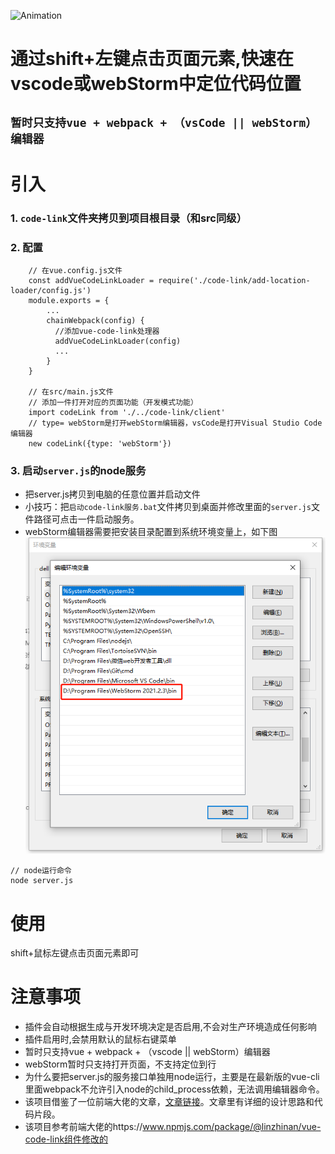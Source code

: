 ![Animation](https://user-images.githubusercontent.com/62974111/174468768-dcacbfaa-3565-4608-bbb3-9a1b81da4ff0.gif)

# 通过shift+左键点击页面元素,快速在vscode或webStorm中定位代码位置
## `暂时只支持vue + webpack + （vsCode || webStorm）编辑器`

# 引入
### 1. `code-link`文件夹拷贝到项目根目录（和src同级）
### 2. 配置
```
    // 在vue.config.js文件
    const addVueCodeLinkLoader = require('./code-link/add-location-loader/config.js')
    module.exports = {
        ...
        chainWebpack(config) {
          //添加vue-code-link处理器
          addVueCodeLinkLoader(config)
          ...
        }
    }
    
    // 在src/main.js文件
    // 添加一件打开对应的页面功能（开发模式功能）
    import codeLink from './../code-link/client'
    // type= webStorm是打开webStorm编辑器，vsCode是打开Visual Studio Code编辑器
    new codeLink({type: 'webStorm'})
```
### 3. 启动`server.js`的node服务
* 把server.js拷贝到电脑的任意位置并启动文件
* 小技巧：把`启动code-link服务.bat`文件拷贝到桌面并修改里面的`server.js`文件路径可点击一件启动服务。
* webStorm编辑器需要把安装目录配置到系统环境变量上，如下图
![img.png](img.png)
```
// node运行命令
node server.js
```

# 使用
shift+鼠标左键点击页面元素即可
# 注意事项
* 插件会自动根据生成与开发环境决定是否启用,不会对生产环境造成任何影响
* 插件启用时,会禁用默认的鼠标右键菜单
* 暂时只支持vue + webpack + （vscode || webStorm）编辑器
* webStorm暂时只支持打开页面，不支持定位到行
* 为什么要把server.js的服务接口单独用node运行，主要是在最新版的vue-cli里面webpack不允许引入node的child_process依赖，无法调用编辑器命令。
* 该项目借鉴了一位前端大佬的文章，[文章链接](https://mp.weixin.qq.com/s/AZQTK_lk8BxxWZCDU5P_Yg)。文章里有详细的设计思路和代码片段。
* 该项目参考前端大佬的https://www.npmjs.com/package/@linzhinan/vue-code-link组件修改的
